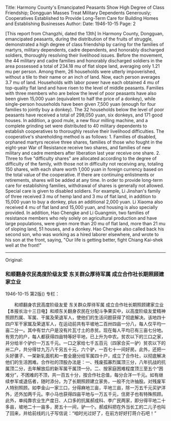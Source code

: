 Title: Harmony County's Emancipated Peasants Show High Degree of Class Friendship; Dongguan Masses Treat Military Dependents Generously; Cooperatives Established to Provide Long-Term Care for Building Homes and Establishing Businesses
Author:
Date: 1946-10-15
Page: 2

[This report from Changzhi, dated the 13th] In Harmony County, Dongguan, emancipated peasants, during the distribution of the fruits of struggle, demonstrated a high degree of class friendship by caring for the families of martyrs, military dependents, cadre dependents, and honorably discharged soldiers, thoroughly resolving their livelihood issues. Before the movement, the 44 military and cadre families and honorably discharged soldiers in the area possessed a total of 234.18 mu of flat slope land, averaging only 1.21 mu per person. Among them, 26 households were utterly impoverished, without a tile to their name or an inch of land. Now, each person averages 3.7 mu of land. Households with labor power have each obtained 4 mu of top-quality flat land and have risen to the level of middle peasants. Families with three members who are below the level of poor peasants have also been given 15,000 yuan (equivalent to half the price of a donkey), while single-person households have been given 7,500 yuan (enough for four families to jointly buy a donkey). The 32 households below the level of poor peasants have received a total of 298,050 yuan, six donkeys, and 171 good houses. In addition, a good mule, a new flour milling machine, and a complete grinding set were distributed to 40 military dependents to establish cooperatives to thoroughly resolve their livelihood difficulties. The cooperative's shareholding method is as follows: 1. Families of disabled, orphaned martyrs receive three shares, families of those who fought in the eight-year War of Resistance receive two shares, and families of new military and cadre members after liberation last year receive one share. 2. Three to five "difficulty shares" are allocated according to the degree of difficulty of the family, with those not in difficulty not receiving any, totaling 150 shares, with each share worth 1,000 yuan in foreign currency based on the total value of the cooperative. If there are continuing enlistments or retirements, shares will be added at any time. In order to provide long-term care for establishing families, withdrawal of shares is generally not allowed. Special care is given to disabled soldiers. For example, Li Jinshan's family of three received 3 mu of hemp land and 3 mu of flat land, in addition to 15,000 yuan to buy a donkey, plus an additional 2,000 yuan. Li Xiaoma also received 4 mu of flat land and 15,000 yuan, and housing is also specially provided. In addition, Hao Chengke and Li Guangmin, two families of resistance members who rely solely on agricultural production and have large populations, were given more than 20 mu of flat land, more than 21 mu of sloping land, 51 houses, and a donkey. Hao Chengke also called back his second son, who was working as a hired laborer elsewhere, and wrote to his son at the front, saying, "Our life is getting better, fight Chiang Kai-shek well at the front!"



<hr /> 

Original: 


### 和顺翻身农民高度阶级友爱  东关群众厚待军属  成立合作社长期照顾建家立业

1946-10-15
第2版()
专栏：

　　和顺翻身农民高度阶级友爱
    东关群众厚待军属
    成立合作社长期照顾建家立业
    【本报长治十三日电】和顺东关翻身农民在分配斗争果实中，以高度阶级友爱精神照顾烈属、军属、干属及荣退军人，使他们的生活问题获得了彻底解决。该地四十四户军干家属及荣退军人，在运动前共有平坡地二百卅四亩一分八，每人仅平均一亩二分一。其中有廿六户是没有片瓦寸土的赤贫。现在每人平均已有三亩七分地。有劳力的户，每人都获得四亩特等好平地，已上升为中农。贫农以下的三口之家，并分给半个驴价一万五千元。一口之家给七千五百元（四家合买一驴）贫农以下的卅二户，共分得廿九万八千另五十元，六个驴，一百七十一间好房。此外，还把一头好骡子、一架新轧面机和一套全磨分给军属四十户，成立了合作社，以彻底解决他们的生活困难。合作社的顶股办法是：一、残废孤寡烈属顶三分，八年抗战的抗属顶二分，去年解放后的新军属干属顶一分。二、按家庭困难程度顶三至五个“困难分”，不困难的不顶，共一百五十分，按合作社总值，每分合洋一千元。如有继续参军或退伍者，随时添分。为了长期照顾建立家务，一般不允许抽股。对残废军人特别照顾。如李金山一家三口，分得麻地三亩，平地三亩，除一万五千元买驴洋外，还外加两千元。李小马也获得四亩平地与一万五千元，住房子也有特殊照顾。此外，单纯靠农业生产度日、人口多的抗属郝成科、李广民两家，即分得平地二十多亩，坡地二十一亩多，房五十一间，驴一个。郝成科把在外当长工的二儿子也叫了回来，并给前线的儿子写信说：“咱时光过好了，在前方好好打蒋介石吧！”
